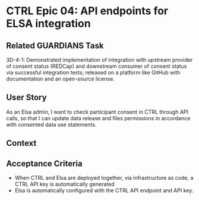 # CTRL Epic 04: API endpoints for ELSA integration

## Related GUARDIANS Task

3D-4-1: Demonstrated implementation of integration with upstream provider of consent status (REDCap) and downstream consumer of consent status via successful integration tests; released on a platform like GitHub with documentation and an open-source license.

## User Story

As an Elsa admin, I want to check participant consent in CTRL through API calls, so that I can update data release and files permissions in accordance with consented data use statements.

## Context



## Acceptance Criteria

- When CTRL and Elsa are deployed together, via infrastructure as code, a CTRL API key is automatically generated
- Elsa is automatically configured with the CTRL API endpoint and API key.
